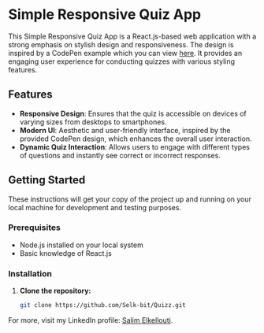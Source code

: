 # Simple Responsive Quiz App

This Simple Responsive Quiz App is a React.js-based web application with a strong emphasis on stylish design and responsiveness. The design is inspired by a CodePen example which you can view [here](https://codepen.io/enouwem-jim/pen/KKdewBV?editors=1100). It provides an engaging user experience for conducting quizzes with various styling features.

## Features

- **Responsive Design**: Ensures that the quiz is accessible on devices of varying sizes from desktops to smartphones.
- **Modern UI**: Aesthetic and user-friendly interface, inspired by the provided CodePen design, which enhances the overall user interaction.
- **Dynamic Quiz Interaction**: Allows users to engage with different types of questions and instantly see correct or incorrect responses.

## Getting Started

These instructions will get your copy of the project up and running on your local machine for development and testing purposes.

### Prerequisites

- Node.js installed on your local system
- Basic knowledge of React.js

### Installation

1. **Clone the repository:**
   ```bash
   git clone https://github.com/Selk-bit/Quizz.git

For more, visit my LinkedIn profile: [Salim Elkellouti](https://www.linkedin.com/in/salim-elkellouti/).

